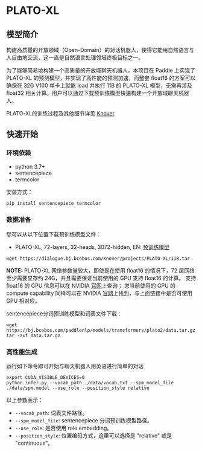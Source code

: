 # PLATO-XL

## 模型简介

构建高质量的开放领域（Open-Domain）的对话机器人，使得它能用自然语言与人自由地交流，这一直是自然语言处理领域终极目标之一。

为了能够简易地构建一个高质量的开放域聊天机器人，本项目在 Paddle 上实现了 PLATO-XL 的预测模型，并实现了高性能的预测加速，而整套 float16 的方案可以确保在 32G V100 单卡上就能 load 并执行 11B 的 PLATO-XL 模型，无需再涉及 float32 相关计算。用户可以通过下载预训练模型快速构建一个开放域聊天机器人。

PLATO-XL的训练过程及其他细节详见 [Knover](https://github.com/PaddlePaddle/Knover)

## 快速开始

### 环境依赖

- python 3.7+
- sentencepiece
- termcolor  

安装方式：
``` python
pip install sentencepiece termcolor
```

### 数据准备

您可以从以下位置下载预训练模型文件：

* PLATO-XL, 72-layers, 32-heads, 3072-hidden, EN: [预训练模型](https://dialogue.bj.bcebos.com/Knover/projects/PLATO-XL/11B.tar)

```shell
wget https://dialogue.bj.bcebos.com/Knover/projects/PLATO-XL/11B.tar
```

**NOTE:** PLATO-XL 网络参数量较大，即使是在使用 float16 的情况下，72 层网络至少需要显存约 24G，并且需要保证当前使用的 GPU 支持 float16 的计算。
支持 float16 的 GPU 信息可以在 NVIDIA [官网](https://docs.nvidia.com/deeplearning/tensorrt/support-matrix/index.html#hardware-precision-matrix)上查询；
您当前使用的 GPU 的 compute capability 同样可以在 NVIDIA [官网](https://developer.nvidia.com/zh-cn/cuda-gpus#compute)上找到，与上面链接中是否可使用 GPU 相对应。

sentencepiece分词预训练模型和词表文件下载：

```shell
wget https://bj.bcebos.com/paddlenlp/models/transformers/plato2/data.tar.gz
tar -zxf data.tar.gz
```

### 高性能生成

运行如下命令即可开始与聊天机器人用英语进行简单的对话

```shell
export CUDA_VISIBLE_DEVICES=0
python infer.py --vocab_path ./data/vocab.txt --spm_model_file ./data/spm.model --use_role --position_style relative
```

以上参数表示：

* `--vocab_path`: 词表文件路径。
* `--spm_model_file`: sentencepiece 分词预训练模型路径。
* `--use_role`: 是否使用 role embedding。
* `--position_style`: 位置编码方式，这里可以选择是 "relative" 或是 "continuous"。
